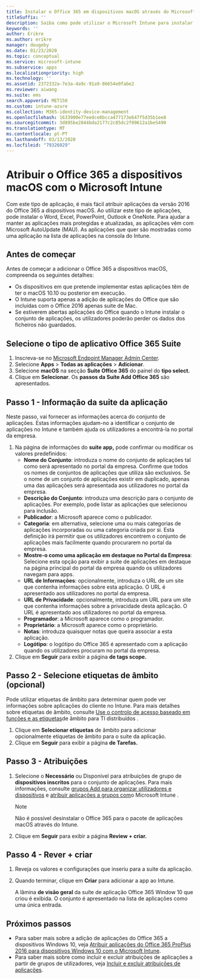 ```yaml
---
title: Instalar o Office 365 em dispositivos macOS através do Microsoft Intune
titleSuffix: ''
description: Saiba como pode utilizar o Microsoft Intune para instalar as aplicações do Office 365 em dispositivos macOS.
keywords: ''
author: Erikre
ms.author: erikre
manager: dougeby
ms.date: 01/23/2020
ms.topic: conceptual
ms.service: microsoft-intune
ms.subservice: apps
ms.localizationpriority: high
ms.technology: ''
ms.assetid: 2372332a-7e3a-4a9c-91a9-86654e0fabe2
ms.reviewer: aiwang
ms.suite: ems
search.appverid: MET150
ms.custom: intune-azure
ms.collection: M365-identity-device-management
ms.openlocfilehash: 1633900e77eedce0bcca477173e647f5d35b1ee8
ms.sourcegitcommit: 3d895be2844bda2177c2c85dc2f09612a1be5490
ms.translationtype: MT
ms.contentlocale: pt-PT
ms.lasthandoff: 03/13/2020
ms.locfileid: "79326029"
---
```

# <a name="assign-office-365-to-macos-devices-with-microsoft-intune"></a>Atribuir o Office 365 a dispositivos macOS com o Microsoft Intune

Com este tipo de aplicação, é mais fácil atribuir aplicações da versão 2016 do Office 365 a dispositivos macOS. Ao utilizar este tipo de aplicações, pode instalar o Word, Excel, PowerPoint, Outlook e OneNote. Para ajudar a manter as aplicações mais protegidas e atualizadas, as aplicações vêm com Microsoft AutoUpdate (MAU). As aplicações que quer são mostradas como uma aplicação na lista de aplicações na consola do Intune.


## <a name="before-you-start"></a>Antes de começar

Antes de começar a adicionar o Office 365 a dispositivos macOS, compreenda os seguintes detalhes:

- Os dispositivos em que pretende implementar estas aplicações têm de ter o macOS 10.10 ou posterior em execução.
- O Intune suporta apenas a adição de aplicações do Office que são incluídas com o Office 2016 apenas suite de Mac.
- Se estiverem abertas aplicações do Office quando o Intune instalar o conjunto de aplicações, os utilizadores poderão perder os dados dos ficheiros não guardados.

## <a name="select-the-office-365-suite-app-type"></a>Selecione o tipo de aplicativo Office 365 Suite

1. Inscreva-se no [Microsoft Endpoint Manager Admin Center](https://go.microsoft.com/fwlink/?linkid=2109431).
2. Selecione **Apps** > **Todas as aplicações** > **Adicionar**.
3. Selecione **macOS** na secção **Suite Office 365** do painel do **tipo select.**
4. Clique em **Selecionar**. Os **passos da Suíte Add Office 365** são apresentados.

## <a name="step-1---app-suite-information"></a>Passo 1 - Informação da suite da aplicação

Neste passo, vai fornecer as informações acerca do conjunto de aplicações. Estas informações ajudam-no a identificar o conjunto de aplicações no Intune e também ajuda os utilizadores a encontrá-la no portal da empresa.

1. Na página de informações do **suite app,** pode confirmar ou modificar os valores predefinidos:
    - **Nome do Conjunto**: introduza o nome do conjunto de aplicações tal como será apresentado no portal da empresa. Confirme que todos os nomes de conjuntos de aplicações que utiliza são exclusivos. Se o nome de um conjunto de aplicações existir em duplicado, apenas uma das aplicações será apresentada aos utilizadores no portal da empresa.
    - **Descrição do Conjunto**: introduza uma descrição para o conjunto de aplicações. Por exemplo, pode listar as aplicações que selecionou para inclusão.
    - **Publicador**: a Microsoft aparece como o publicador.
    - **Categoria**: em alternativa, selecione uma ou mais categorias de aplicações incorporadas ou uma categoria criada por si. Esta definição irá permitir que os utilizadores encontrem o conjunto de aplicações mais facilmente quando procurarem no portal da empresa.
    - **Mostre-o como uma aplicação em destaque no Portal da Empresa**: Selecione esta opção para exibir a suite de aplicações em destaque na página principal do portal da empresa quando os utilizadores navegam para apps.
    - **URL de Informações**: opcionalmente, introduza o URL de um site que contenha informações sobre esta aplicação. O URL é apresentado aos utilizadores no portal da empresa.
    - **URL de Privacidade**: opcionalmente, introduza um URL para um site que contenha informações sobre a privacidade desta aplicação. O URL é apresentado aos utilizadores no portal da empresa.
    - **Programador**: a Microsoft aparece como o programador.
    - **Proprietário**: a Microsoft aparece como o proprietário.
    - **Notas**: introduza quaisquer notas que queira associar a esta aplicação.
    - **Logótipo**: o logótipo do Office 365 é apresentado com a aplicação quando os utilizadores procuram no portal da empresa.
2. Clique em **Seguir** para exibir a página **de tags scope.**

## <a name="step-2---select-scope-tags-optional"></a>Passo 2 - Selecione etiquetas de âmbito (opcional)
Pode utilizar etiquetas de âmbito para determinar quem pode ver informações sobre aplicações do cliente no Intune. Para mais detalhes sobre etiquetas de âmbito, consulte [Use o controlo de acesso baseado em funções e as etiquetas](../fundamentals/scope-tags.md)de âmbito para TI distribuídos .

1. Clique em **Selecionar etiquetas** de âmbito para adicionar opcionalmente etiquetas de âmbito para o suite da aplicação. 
2. Clique em **Seguir** para exibir a página **de Tarefas.**

## <a name="step-3---assignments"></a>Passo 3 - Atribuições

1. Selecione o **Necessário** ou Disponível para atribuições de grupo de **dispositivos inscritos** para o conjunto de aplicações. Para mais informações, consulte [grupos Add para organizar utilizadores e dispositivos](../fundamentals/groups-add.md) e [atribuir aplicações a grupos com](apps-deploy.md)o Microsoft Intune .

    >[!Note]
    > Não é possível desinstalar o Office 365 para o pacote de aplicações macOS através do Intune.

2. Clique em **Seguir** para exibir a página **Review + criar.** 

## <a name="step-4---review--create"></a>Passo 4 - Rever + criar

1. Reveja os valores e configurações que inseriu para a suite da aplicação.
2. Quando terminar, clique em **Criar** para adicionar a app ao Intune.

    A lâmina **de visão geral** da suíte de aplicação Office 365 Window 10 que criou é exibida. O conjunto é apresentado na lista de aplicações como uma única entrada.

## <a name="next-steps"></a>Próximos passos

- Para saber mais sobre a adição de aplicações do Office 365 a dispositivos Windows 10, veja [Atribuir aplicações do Office 365 ProPlus 2016 para dispositivos Windows 10 com o Microsoft Intune](apps-add-office365.md).
- Para saber mais sobre como incluir e excluir atribuições de aplicações a partir de grupos de utilizadores, veja [Incluir e excluir atribuições de aplicações](apps-inc-exl-assignments.md).
